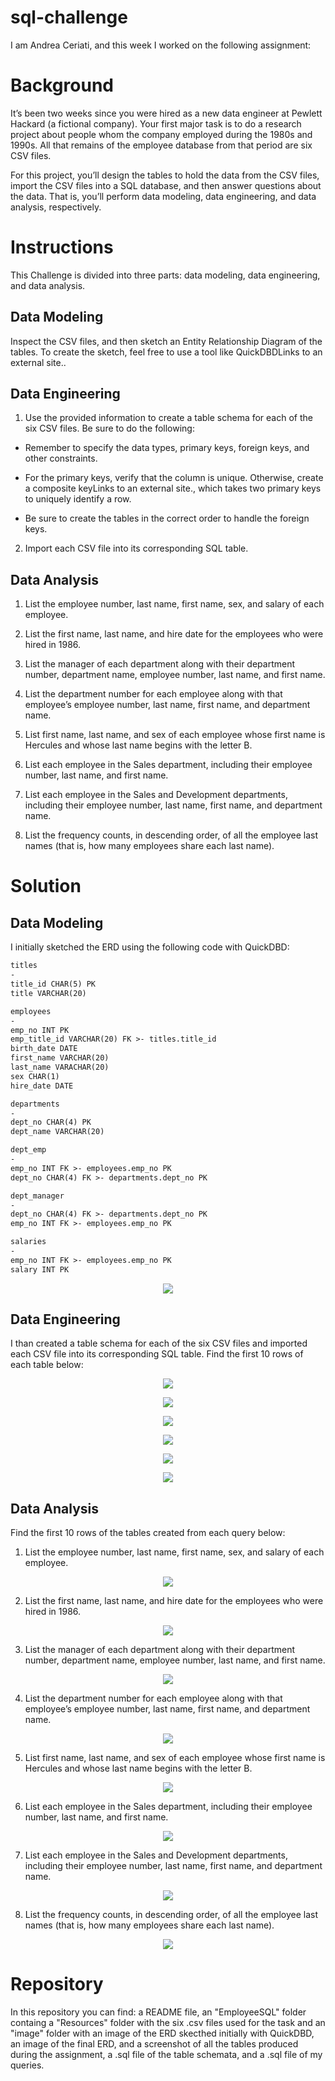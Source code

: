 # sql-challenge

I am Andrea Ceriati, and this week I worked on the following assignment:

# Background

It’s been two weeks since you were hired as a new data engineer at Pewlett Hackard (a fictional company). Your first major task is to do a research project about people whom the company employed during the 1980s and 1990s. All that remains of the employee database from that period are six CSV files.

For this project, you’ll design the tables to hold the data from the CSV files, import the CSV files into a SQL database, and then answer questions about the data. That is, you’ll perform data modeling, data engineering, and data analysis, respectively.

# Instructions
This Challenge is divided into three parts: data modeling, data engineering, and data analysis.

## Data Modeling
Inspect the CSV files, and then sketch an Entity Relationship Diagram of the tables. To create the sketch, feel free to use a tool like QuickDBDLinks to an external site..

## Data Engineering
1. Use the provided information to create a table schema for each of the six CSV files. Be sure to do the following:

- Remember to specify the data types, primary keys, foreign keys, and other constraints.

- For the primary keys, verify that the column is unique. Otherwise, create a composite keyLinks to an external site., which takes two primary keys to uniquely identify a row.

- Be sure to create the tables in the correct order to handle the foreign keys.

2. Import each CSV file into its corresponding SQL table.

## Data Analysis

1. List the employee number, last name, first name, sex, and salary of each employee.

2. List the first name, last name, and hire date for the employees who were hired in 1986.

3. List the manager of each department along with their department number, department name, employee number, last name, and first name.

4. List the department number for each employee along with that employee’s employee number, last name, first name, and department name.

5. List first name, last name, and sex of each employee whose first name is Hercules and whose last name begins with the letter B.

6. List each employee in the Sales department, including their employee number, last name, and first name.

7. List each employee in the Sales and Development departments, including their employee number, last name, first name, and department name.

8. List the frequency counts, in descending order, of all the employee last names (that is, how many employees share each last name).

# Solution

## Data Modeling

I initially sketched the ERD using the following code with QuickDBD:

```txt
titles
-
title_id CHAR(5) PK
title VARCHAR(20)

employees
-
emp_no INT PK
emp_title_id VARCHAR(20) FK >- titles.title_id
birth_date DATE
first_name VARCHAR(20)
last_name VARACHAR(20)
sex CHAR(1)
hire_date DATE

departments
-
dept_no CHAR(4) PK
dept_name VARCHAR(20)

dept_emp
-
emp_no INT FK >- employees.emp_no PK
dept_no CHAR(4) FK >- departments.dept_no PK

dept_manager
-
dept_no CHAR(4) FK >- departments.dept_no PK
emp_no INT FK >- employees.emp_no PK

salaries
-
emp_no INT FK >- employees.emp_no PK
salary INT PK
```

<p align='center'> <img src='EmployeeSQL/Images/QuickDBD-ERD.png'></p>

## Data Engineering

I than created a table schema for each of the six CSV files and imported each CSV file into its corresponding SQL table.
Find the first 10 rows of each table below:

<p align='center'> <img src='EmployeeSQL/Images/titles_table.jpg'></p>

<p align='center'> <img src='EmployeeSQL/Images/employees_table.jpg'></p>

<p align='center'> <img src='EmployeeSQL/Images/departments_table.jpg'></p>

<p align='center'> <img src='EmployeeSQL/Images/dept_emp_table.jpg'></p>

<p align='center'> <img src='EmployeeSQL/Images/dept_manager_table.jpg'></p>

<p align='center'> <img src='EmployeeSQL/Images/salaries_table.jpg'></p>

## Data Analysis 

Find the first 10 rows of the tables created from each query below:

1. List the employee number, last name, first name, sex, and salary of each employee.

<p align='center'> <img src='EmployeeSQL/Images/1st_question.jpg'></p>

2. List the first name, last name, and hire date for the employees who were hired in 1986.

<p align='center'> <img src='EmployeeSQL/Images/2nd_question.jpg'></p>

3. List the manager of each department along with their department number, department name, employee number, last name, and first name.

<p align='center'> <img src='EmployeeSQL/Images/3rd_question.jpg'></p>

4. List the department number for each employee along with that employee’s employee number, last name, first name, and department name.

<p align='center'> <img src='EmployeeSQL/Images/4th_question.jpg'></p>

5. List first name, last name, and sex of each employee whose first name is Hercules and whose last name begins with the letter B.

<p align='center'> <img src='EmployeeSQL/Images/5th_question.jpg'></p>

6. List each employee in the Sales department, including their employee number, last name, and first name.

<p align='center'> <img src='EmployeeSQL/Images/6th_question.jpg'></p>

7. List each employee in the Sales and Development departments, including their employee number, last name, first name, and department name.

<p align='center'> <img src='EmployeeSQL/Images/7th_question.jpg'></p>

8. List the frequency counts, in descending order, of all the employee last names (that is, how many employees share each last name). 

<p align='center'> <img src='EmployeeSQL/Images/8th_question.jpg'></p>


# Repository

In this repository you can find: a README file, an "EmployeeSQL" folder containg a "Resources" folder with the six .csv files used for the task and an "image" folder with an image of the ERD skecthed initially with QuickDBD, an image of the final ERD, and a screenshot of all the tables produced during the assignment, a .sql file of the table schemata, and a .sql file of my queries.
